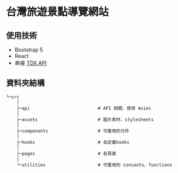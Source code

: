 # 台灣旅遊景點導覽網站

## 使用技術

- Bootstrap 5
- React
- 串接 [TDX API](https://tdx.transportdata.tw/)

## 資料夾結構
```
└─src
    │
    ├─api                          # API 相關，使用 Axios
    │
    ├─assets                       # 圖片素材、stylesheets
    │
    ├─components                   # 可重用的元件
    │
    ├─hooks                        # 自定義hooks
    │
    ├─pages                        # 各頁面
    │
    └─utilities                    # 可重用的 consants、functions
```
